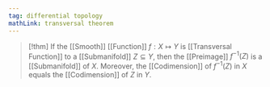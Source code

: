 ```yaml
---
tag: differential topology
mathLink: transversal theorem
---
```

>[!thm]
>If the [[Smooth]] [[Function]] $f:X \mapsto Y$ is [[Transversal Function]] to a [[Submanifold]] $Z\subseteq Y$, then the [[Preimage]] $f^{-1}(Z)$ is a [[Submanifold]] of $X$. Moreover, the [[Codimension]] of $f^{-1}(Z)$ in $X$ equals the [[Codimension]] of $Z$ in $Y$.

